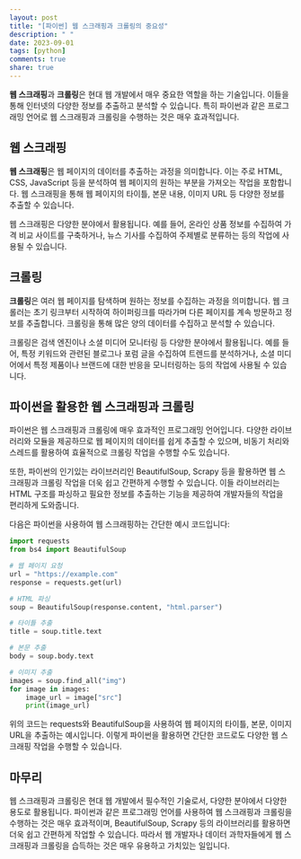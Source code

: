 ```yaml
---
layout: post
title: "[파이썬] 웹 스크래핑과 크롤링의 중요성"
description: " "
date: 2023-09-01
tags: [python]
comments: true
share: true
---
```


**웹 스크래핑**과 **크롤링**은 현대 웹 개발에서 매우 중요한 역할을 하는 기술입니다. 이들을 통해 인터넷의 다양한 정보를 추출하고 분석할 수 있습니다. 특히 파이썬과 같은 프로그래밍 언어로 웹 스크래핑과 크롤링을 수행하는 것은 매우 효과적입니다.

## 웹 스크래핑

**웹 스크래핑**은 웹 페이지의 데이터를 추출하는 과정을 의미합니다. 이는 주로 HTML, CSS, JavaScript 등을 분석하여 웹 페이지의 원하는 부분을 가져오는 작업을 포함합니다. 웹 스크래핑을 통해 웹 페이지의 타이틀, 본문 내용, 이미지 URL 등 다양한 정보를 추출할 수 있습니다.

웹 스크래핑은 다양한 분야에서 활용됩니다. 예를 들어, 온라인 상품 정보를 수집하여 가격 비교 사이트를 구축하거나, 뉴스 기사를 수집하여 주제별로 분류하는 등의 작업에 사용될 수 있습니다.

## 크롤링

**크롤링**은 여러 웹 페이지를 탐색하며 원하는 정보를 수집하는 과정을 의미합니다. 웹 크롤러는 초기 링크부터 시작하여 하이퍼링크를 따라가며 다른 페이지를 계속 방문하고 정보를 추출합니다. 크롤링을 통해 많은 양의 데이터를 수집하고 분석할 수 있습니다.

크롤링은 검색 엔진이나 소셜 미디어 모니터링 등 다양한 분야에서 활용됩니다. 예를 들어, 특정 키워드와 관련된 블로그나 포럼 글을 수집하여 트렌드를 분석하거나, 소셜 미디어에서 특정 제품이나 브랜드에 대한 반응을 모니터링하는 등의 작업에 사용될 수 있습니다.

## 파이썬을 활용한 웹 스크래핑과 크롤링

파이썬은 웹 스크래핑과 크롤링에 매우 효과적인 프로그래밍 언어입니다. 다양한 라이브러리와 모듈을 제공하므로 웹 페이지의 데이터를 쉽게 추출할 수 있으며, 비동기 처리와 스레드를 활용하여 효율적으로 크롤링 작업을 수행할 수도 있습니다.

또한, 파이썬의 인기있는 라이브러리인 BeautifulSoup, Scrapy 등을 활용하면 웹 스크래핑과 크롤링 작업을 더욱 쉽고 간편하게 수행할 수 있습니다. 이들 라이브러리는 HTML 구조를 파싱하고 필요한 정보를 추출하는 기능을 제공하여 개발자들의 작업을 편리하게 도와줍니다.

다음은 파이썬을 사용하여 웹 스크래핑하는 간단한 예시 코드입니다:

```python
import requests
from bs4 import BeautifulSoup

# 웹 페이지 요청
url = "https://example.com"
response = requests.get(url)

# HTML 파싱
soup = BeautifulSoup(response.content, "html.parser")

# 타이틀 추출
title = soup.title.text

# 본문 추출
body = soup.body.text

# 이미지 추출
images = soup.find_all("img")
for image in images:
    image_url = image["src"]
    print(image_url)
```

위의 코드는 requests와 BeautifulSoup을 사용하여 웹 페이지의 타이틀, 본문, 이미지 URL을 추출하는 예시입니다. 이렇게 파이썬을 활용하면 간단한 코드로도 다양한 웹 스크래핑 작업을 수행할 수 있습니다.

## 마무리

웹 스크래핑과 크롤링은 현대 웹 개발에서 필수적인 기술로서, 다양한 분야에서 다양한 용도로 활용됩니다. 파이썬과 같은 프로그래밍 언어를 사용하여 웹 스크래핑과 크롤링을 수행하는 것은 매우 효과적이며, BeautifulSoup, Scrapy 등의 라이브러리를 활용하면 더욱 쉽고 간편하게 작업할 수 있습니다. 따라서 웹 개발자나 데이터 과학자들에게 웹 스크래핑과 크롤링을 습득하는 것은 매우 유용하고 가치있는 일입니다.